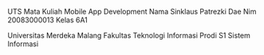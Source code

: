 UTS Mata Kuliah Mobile App Development
Nama Sinklaus Patrezki Dae
Nim 20083000013
Kelas 6A1


Universitas Merdeka Malang
Fakultas Teknologi Informasi
Prodi S1 Sistem Informasi
